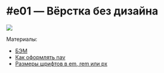 # #e01 — Вёрстка без дизайна

[![](https://img.youtube.com/vi/ClM87M5jQ2M/0.jpg)](https://www.youtube.com/watch?v=ClM87M5jQ2M)

Материалы:
- [БЭМ](https://ru.bem.info/)
- [Как оформлять nav](https://css-tricks.com/navigation-in-lists-to-be-or-not-to-be/)
- [Размеры шрифтов в em, rem или px](https://css-tricks.com/accessible-font-sizing-explained/)

